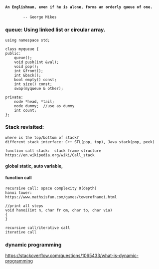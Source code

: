 #### `An Englishman, even if he is alone, forms an orderly queue of one.`

            -- George Mikes

### queue: Using linked list or circular array.

    using namespace std;

    class myqueue {
    public:
        queue();
        void push(int &val);
        void pop();
        int &front();
        int &back();
        bool empty() const;
        int size() const;
        swap(myqueue & other);

    private:
        node *head, *tail;
        node dummy;  //use as dummy
        int count;
    };

### Stack revisited:

    where is the top/bottom of stack? 
    different stack interface: C++ STL(pop, top), Java stack(pop, peek)

    function call stack:  stack frame structure 
    https://en.wikipedia.org/wiki/Call_stack

#### global static, auto variable,

#### function call
    recursive call: space complexity O(depth)
    hanoi tower:  
    https://www.mathsisfun.com/games/towerofhanoi.html

    //print all steps
    void hanoi(int n, char fr om, char to, char via)
    {
    }

    recursive call/iterative call
    iterative call

### dynamic programming
https://stackoverflow.com/questions/1065433/what-is-dynamic-programming



